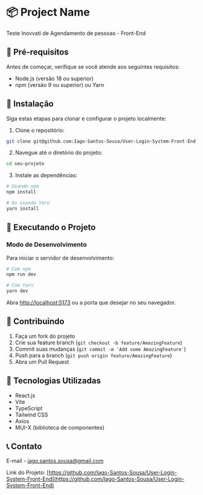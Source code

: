 # 📦 Project Name

Teste Inovvati de Agendamento de pessoas - Front-End

## 🚀 Pré-requisitos

Antes de começar, verifique se você atende aos seguintes requisitos:

- Node.js (versão 18 ou superior)
- npm (versão 9 ou superior) ou Yarn

## 🔧 Instalação

Siga estas etapas para clonar e configurar o projeto localmente:

1. Clone o repositório:

```bash
git clone git@github.com:Iago-Santos-Sousa/User-Login-System-Front-End.git
```

2. Navegue até o diretório do projeto:

```bash
cd seu-projeto
```

3. Instale as dependências:

```bash
# Usando npm
npm install

# Ou usando Yarn
yarn install
```

## 🌟 Executando o Projeto

### Modo de Desenvolvimento

Para iniciar o servidor de desenvolvimento:

```bash
# Com npm
npm run dev

# Com Yarn
yarn dev
```

Abra [http://localhost:5173](http://localhost:5173) ou a porta que desejar no seu navegador.

## 🤝 Contribuindo

1. Faça um fork do projeto
2. Crie sua feature branch (`git checkout -b feature/AmazingFeature`)
3. Commit suas mudanças (`git commit -m 'Add some AmazingFeature'`)
4. Push para a branch (`git push origin feature/AmazingFeature`)
5. Abra um Pull Request

## 📌 Tecnologias Utilizadas

- React.js
- Vite
- TypeScript
- Tailwind CSS
- Axios
- MUI-X (biblioteca de componentes)

## 📞 Contato

E-mail - [iago.santos.sousa@gmail.com](iago.santos.sousa@gmail.com)

Link do Projeto: [https://github.com/Iago-Santos-Sousa/User-Login-System-Front-End](https://github.com/Iago-Santos-Sousa/User-Login-System-Front-End)
